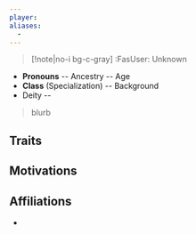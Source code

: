 ```yaml
---
player:
aliases:
  - 
---
```

>[!note|no-i bg-c-gray] :FasUser: Unknown

- **Pronouns** -- Ancestry -- Age
- **Class** (Specialization) -- Background
- Deity -- 

>blurb
## Traits


## Motivations


## Affiliations
- 